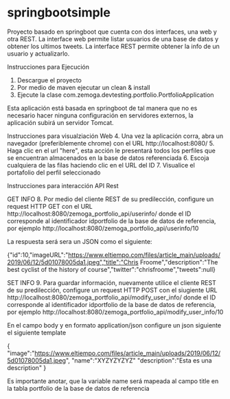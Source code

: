 # springbootsimple
Proyecto basado en springboot que cuenta con dos interfaces, una web y otra REST. La interface web permite listar usuarios de una base de datos y obtener los ultimos tweets. La interface REST permite obtener la info de un usuario y actualizarlo.

Instrucciones para Ejecución

1. Descargue el proyecto
2. Por medio de maven ejecutar un clean & install
3. Ejecute la clase com.zemoga.devtesting.portfolio.PortfolioApplication

Esta aplicación está basada en springboot de tal manera que no es necesario hacer ninguna configuración en servidores externos, la aplicación subirá un servidor Tomcat.

Instrucciones para visualziación Web
4. Una vez la aplicación corra, abra un navegador (preferiblemente chrome) con el URL http://localhost:8080/
5. Haga clic en el url "here", esta acción le presentará todos los perfiles que se encuentran almacenados en la base de datos referenciada
6. Escoja cualquiera de las filas haciendo clic en el URL del ID
7. Visualice el portafolio del perfil seleccionado

Instrucciones para interacción API Rest

GET INFO
8. Por medio del cliente REST de su predilección, configure un request HTTP GET con el URL http://localhost:8080/zemoga_portfolio_api/userinfo/<ID> donde el ID corresponde al identificador idportfolio de la base de datos de referencia, por ejemplo http://localhost:8080/zemoga_portfolio_api/userinfo/10
  
La respuesta será sera un JSON como el siguiente:

{"id":10,"imageURL":"https://www.eltiempo.com/files/article_main/uploads/2019/06/12/5d01078005da1.jpeg","title":"Chris Froome","description":"The best cyclist of the history of course","twitter":"chrisfroome","tweets":null}

SET INFO
9. Para guardar información, nuevamente utilice el cliente REST de su predilección, configure un request HTTP POST con el siugiente URL
http://localhost:8080/zemoga_portfolio_api/modify_user_info/<ID> donde el ID corresponde al identificador idportfolio de la base de datos de referencia, por ejemplo http://localhost:8080/zemoga_portfolio_api/modify_user_info/10
  
 En el campo body y en formato application/json configure un json siguiente el siguiente template
 
 {
  "image":"https://www.eltiempo.com/files/article_main/uploads/2019/06/12/5d01078005da1.jpeg",
  "name":"XYZYZYZYZ"
  "description":"Esta es una description"
}

Es importante anotar, que la variable name será mapeada al campo title en la tabla portfolio de la base de datos de referencia

  
  




